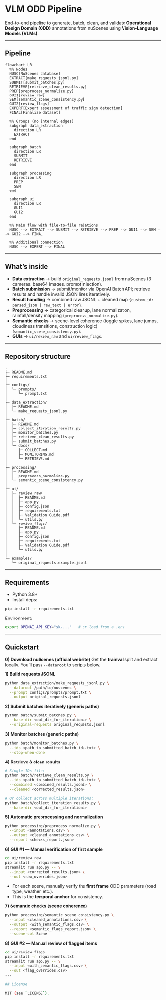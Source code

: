 # VLM ODD Pipeline

End-to-end pipeline to generate, batch, clean, and validate **Operational Design Domain (ODD)** annotations from nuScenes using **Vision-Language Models (VLMs)**.

---

## Pipeline

```mermaid
flowchart LR
  %% Nodes
  NUSC[NuScenes database]
  EXTRACT[make_requests_jsonl.py]
  SUBMIT[submit_batches.py]
  RETRIEVE[retrieve_clean_results.py]
  PREP[preprocess_normalize.py]
  GUI1[review_raw]
  SEM[semantic_scene_consistency.py]
  GUI2[review_flags]
  EXPERT[Expert assessment of traffic sign detection]
  FINAL[Finalize dataset]

  %% Groups (no internal edges)
  subgraph data_extraction
    direction LR
    EXTRACT
  end

  subgraph batch
    direction LR
    SUBMIT
    RETRIEVE
  end

  subgraph processing
    direction LR
    PREP
    SEM
  end

  subgraph ui
    direction LR
    GUI1
    GUI2
  end

  %% Main flow with file-to-file relations
  NUSC --> EXTRACT --> SUBMIT --> RETRIEVE --> PREP --> GUI1 --> SEM --> GUI2 --> FINAL

  %% Additional connection
  NUSC --> EXPERT --> FINAL
````
---

## What’s inside

* **Data extraction** → build `original_requests.jsonl` from nuScenes (3 cameras, base64 images, prompt injection).
* **Batch submission** → submit/monitor via OpenAI Batch API; retrieve results and handle invalid JSON lines iteratively.
* **Result handling** → combined raw JSONL + cleaned map `{custom_id: parsed_json | raw_text | error}`.
* **Preprocessing** → categorical cleanup, lane normalization, rainfall/density mapping (`preprocess_normalize.py`).
* **Semantic checks** → scene-level coherence (toggle spikes, lane jumps, cloudiness transitions, construction logic) (`semantic_scene_consistency.py`).
* **GUIs** → `ui/review_raw` and `ui/review_flags`.

---

## Repository structure

```
.
├─ README.md
├─ requirements.txt
│
├─ configs/
│  └─ prompts/
│     └─ prompt.txt
│
├─ data_extraction/
│  ├─ README.md
│  └─ make_requests_jsonl.py
│
├─ batch/
│  ├─ README.md
│  ├─ collect_iteration_results.py
│  ├─ monitor_batches.py
│  ├─ retrieve_clean_results.py
│  ├─ submit_batches.py
│  └─ docs/
│     ├─ COLLECT.md
│     ├─ MONITORING.md
│     └─ RETRIEVE.md
│
├─ processing/
│  ├─ README.md
│  ├─ preprocess_normalize.py
│  └─ semantic_scene_consistency.py
│
├─ ui/
│  ├─ review_raw/
│  │  ├─ README.md
│  │  ├─ app.py
│  │  ├─ config.json
│  │  ├─ requirements.txt
│  │  ├─ Validation Guide.pdf
│  │  └─ utils.py
│  └─ review_flags/
│     ├─ README.md
│     ├─ app.py
│     ├─ config.json
│     ├─ requirements.txt
│     ├─ Validation Guide.pdf
│     └─ utils.py
│
└─ examples/
   └─ original_requests.example.jsonl
```

---

## Requirements

* Python 3.8+
* Install deps:

```bash
pip install -r requirements.txt
```

Environment:

```bash
export OPENAI_API_KEY="sk-..."   # or load from a .env
```

---

## Quickstart

**0) Download nuScenes (official website)**
Get the **trainval** split and extract locally. You’ll pass `--dataroot` to scripts below.

**1) Build requests JSONL**

```bash
python data_extraction/make_requests_jsonl.py \
  --dataroot /path/to/nuscenes \
  --prompt configs/prompts/prompt.txt \
  --output original_requests.jsonl
```

**2) Submit batches iteratively (generic paths)**

```bash
python batch/submit_batches.py \
  --base-dir <out_dir_for_iterations> \
  --original-requests original_requests.jsonl
```

**3) Monitor batches (generic paths)**

```bash
python batch/monitor_batches.py \
  --ids <path_to_submitted_batch_ids.txt> \
  --stop-when-done
```

**4) Retrieve & clean results**

```bash
# Single IDs file:
python batch/retrieve_clean_results.py \
  --ids <path_to_submitted_batch_ids.txt> \
  --combined <combined_results.jsonl> \
  --cleaned <corrected_results.json>

# Or collect across multiple iterations:
python batch/collect_iteration_results.py \
  --base-dir <out_dir_for_iterations>
```

**5) Automatic preprocessing and normalization**

```bash
python processing/preprocess_normalize.py \
  --input <annotations.csv> \
  --output <cleaned_annotations.csv> \
  --report <checks_report.json>
```

**6) GUI #1 — Manual verification of first sample**

```bash
cd ui/review_raw
pip install -r requirements.txt
streamlit run app.py -- \
  --input <corrected_results.json> \
  --out <raw_overrides.json>
```

* For each scene, manually verify the **first frame** ODD parameters (road type, weather, etc.).
* This is the **temporal anchor** for consistency.

**7) Semantic checks (scene coherence)**

```bash
python processing/semantic_scene_consistency.py \
  --input <cleaned_annotations.csv> \
  --output <with_semantic_flags.csv> \
  --report <semantic_flags_report.json> \
  --scene-col Scene
```

**8) GUI #2 — Manual review of flagged items**

```bash
cd ui/review_flags
pip install -r requirements.txt
streamlit run app.py -- \
  --input <with_semantic_flags.csv> \
  --out <flag_overrides.csv>
---

## License

MIT (see `LICENSE`).


